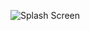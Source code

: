 ![Splash Screen](https://github.com/muhammed-turgut/imageRaw/blob/993cb2b50cb00f1d67915bd45565ae5878ac8a99/tonstagram.jpg?raw=true)
